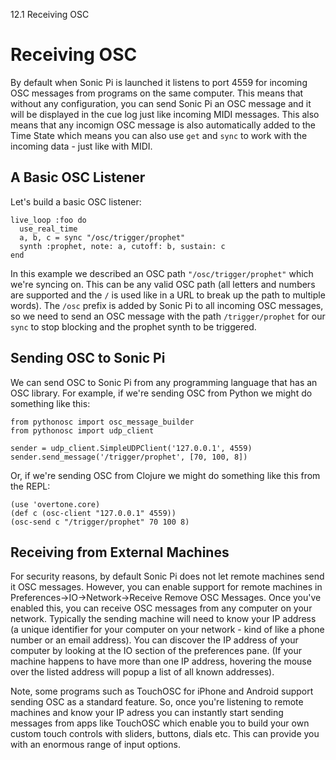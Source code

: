 12.1 Receiving OSC

# Receiving OSC

By default when Sonic Pi is launched it listens to port 4559 for
incoming OSC messages from programs on the same computer. This means
that without any configuration, you can send Sonic Pi an OSC message and
it will be displayed in the cue log just like incoming MIDI
messages. This also means that any incomign OSC message is also
automatically added to the Time State which means you can also use `get`
and `sync` to work with the incoming data - just like with MIDI.

## A Basic OSC Listener

Let's build a basic OSC listener:

```
live_loop :foo do
  use_real_time
  a, b, c = sync "/osc/trigger/prophet"
  synth :prophet, note: a, cutoff: b, sustain: c
end
```

In this example we described an OSC path `"/osc/trigger/prophet"` which
we're syncing on. This can be any valid OSC path (all letters and
numbers are supported and the `/` is used like in a URL to break up the
path to multiple words). The `/osc` prefix is added by Sonic Pi to all
incoming OSC messages, so we need to send an OSC message with the path
`/trigger/prophet` for our `sync` to stop blocking and the prophet synth
to be triggered. 


## Sending OSC to Sonic Pi

We can send OSC to Sonic Pi from any programming language that has an
OSC library. For example, if we're sending OSC from Python we might do
something like this:

```
from pythonosc import osc_message_builder
from pythonosc import udp_client

sender = udp_client.SimpleUDPClient('127.0.0.1', 4559)
sender.send_message('/trigger/prophet', [70, 100, 8])
```

Or, if we're sending OSC from Clojure we might do something like this from the REPL:

```
(use 'overtone.core)
(def c (osc-client "127.0.0.1" 4559))
(osc-send c "/trigger/prophet" 70 100 8)
```

## Receiving from External Machines

For security reasons, by default Sonic Pi does not let remote machines
send it OSC messages. However, you can enable support for remote
machines in Preferences->IO->Network->Receive Remove OSC Messages. Once
you've enabled this, you can receive OSC messages from any computer on
your network. Typically the sending machine will need to know your IP
address (a unique identifier for your computer on your network - kind of
like a phone number or an email address). You can discover the IP
address of your computer by looking at the IO section of the preferences
pane. (If your machine happens to have more than one IP address,
hovering the mouse over the listed address will popup a list of all
known addresses).

Note, some programs such as TouchOSC for iPhone and Android support
sending OSC as a standard feature. So, once you're listening to remote
machines and know your IP adress you can instantly start sending
messages from apps like TouchOSC which enable you to build your own
custom touch controls with sliders, buttons, dials etc. This can provide
you with an enormous range of input options.
